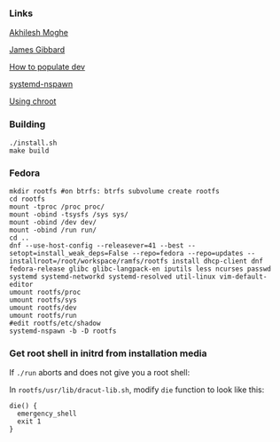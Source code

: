 ### Links

[Akhilesh Moghe](https://akhileshmoghe.github.io/_post/linux/debian_minimal_rootfs)

[James Gibbard](https://www.gibbard.me/linux_initramfs_initrd/)

[How to populate dev](https://unix.stackexchange.com/questions/52713/how-to-populate-dev-directory-when-building-my-own-initrd)

[systemd-nspawn](https://wiki.archlinux.org/title/Systemd-nspawn)

[Using chroot](https://wiki.archlinux.org/title/Chroot)

### Building

```
./install.sh
make build
```

### Fedora

```
mkdir rootfs #on btrfs: btrfs subvolume create rootfs
cd rootfs
mount -tproc /proc proc/
mount -obind -tsysfs /sys sys/
mount -obind /dev dev/
mount -obind /run run/
cd ..
dnf --use-host-config --releasever=41 --best --setopt=install_weak_deps=False --repo=fedora --repo=updates --installroot=/root/workspace/ramfs/rootfs install dhcp-client dnf fedora-release glibc glibc-langpack-en iputils less ncurses passwd systemd systemd-networkd systemd-resolved util-linux vim-default-editor
umount rootfs/proc
umount rootfs/sys
umount rootfs/dev
umount rootfs/run
#edit rootfs/etc/shadow
systemd-nspawn -b -D rootfs
```

### Get root shell in initrd from installation media

If `./run` aborts and does not give you a root shell:

In `rootfs/usr/lib/dracut-lib.sh`,
modify `die` function to look like this:

```
die() {
  emergency_shell
  exit 1
}
```
